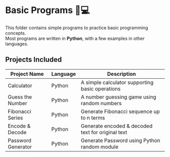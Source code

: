 # Basic Programs 🐍💻

This folder contains simple programs to practice basic programming concepts.  
Most programs are written in **Python**, with a few examples in other languages.

## Projects Included

| Project Name       | Language    | Description                                         |
|-------------------|------------|------------------------------------------------------|
| Calculator        | Python     | A simple calculator supporting basic operations    |
| Guess the Number  | Python     | A number guessing game using random numbers        |
| Fibonacci Series  | Python     | Generate Fibonacci sequence up to n terms          |
| Encode & Decode   | Python     | Generate encoded & decoded text for original text  |
| Password Generator| Python     | Generate Password using Python random module       |


